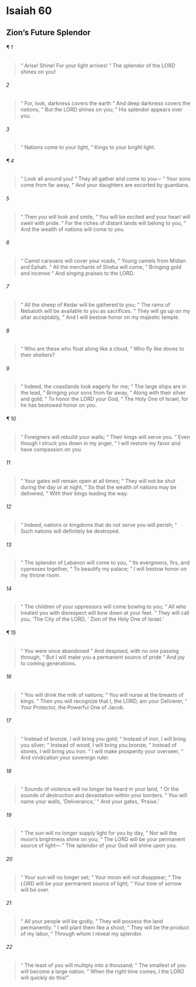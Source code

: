 # Isaiah 60
## Zion’s Future Splendor
###### ¶ 1
>  “ Arise! Shine! For your light arrives!
>  “ The splendor of the LORD shines on you!
###### 2
>  “ For, look, darkness covers the earth
>  “ And deep darkness covers the nations,
>  “ But the LORD shines on you;
>  “ His splendor appears over you.
###### 3
>  “ Nations come to your light,
>  “ Kings to your bright light.
###### ¶ 4
>  “ Look all around you!
>  “ They all gather and come to you—
>  “ Your sons come from far away,
>  “ And your daughters are escorted by guardians.
###### 5
>  “ Then you will look and smile,
>  “ You will be excited and your heart will swell with pride.
>  “ For the riches of distant lands will belong to you,
>  “ And the wealth of nations will come to you.
###### 6
>  “ Camel caravans will cover your roads,
>  “ Young camels from Midian and Ephah.
>  “ All the merchants of Sheba will come,
>  “ Bringing gold and incense
>  “ And singing praises to the LORD.
###### 7
>  “ All the sheep of Kedar will be gathered to you;
>  “ The rams of Nebaioth will be available to you as sacrifices.
>  “ They will go up on my altar acceptably,
>  “ And I will bestow honor on my majestic temple.
###### 8
>  “ Who are these who float along like a cloud,
>  “ Who fly like doves to their shelters?
###### 9
>  “ Indeed, the coastlands look eagerly for me;
>  “ The large ships are in the lead,
>  “ Bringing your sons from far away,
>  “ Along with their silver and gold,
>  “ To honor the LORD your God,
>  “ The Holy One of Israel, for he has bestowed honor on you.
###### ¶ 10
>  “ Foreigners will rebuild your walls;
>  “ Their kings will serve you.
>  “ Even though I struck you down in my anger,
>  “ I will restore my favor and have compassion on you.
###### 11
>  “ Your gates will remain open at all times;
>  “ They will not be shut during the day or at night,
>  “ So that the wealth of nations may be delivered,
>  “ With their kings leading the way.
###### 12
>  “ Indeed, nations or kingdoms that do not serve you will perish;
>  “ Such nations will definitely be destroyed.
###### 13
>  “ The splendor of Lebanon will come to you,
>  “ Its evergreens, firs, and cypresses together,
>  “ To beautify my palace;
>  “ I will bestow honor on my throne room.
###### 14
>  “ The children of your oppressors will come bowing to you;
>  “ All who treated you with disrespect will bow down at your feet.
>  “ They will call you, ‘The City of the LORD,
>  ‘ Zion of the Holy One of Israel.’
###### ¶ 15
>  “ You were once abandoned
>  “ And despised, with no one passing through,
>  “ But I will make you a permanent source of pride
>  “ And joy to coming generations.
###### 16
>  “ You will drink the milk of nations;
>  “ You will nurse at the breasts of kings.
>  “ Then you will recognize that I, the LORD, am your Deliverer,
>  “ Your Protector, the Powerful One of Jacob.
###### 17
>  “ Instead of bronze, I will bring you gold;
>  “ Instead of iron, I will bring you silver;
>  “ Instead of wood, I will bring you bronze;
>  “ Instead of stones, I will bring you iron.
>  “ I will make prosperity your overseer,
>  “ And vindication your sovereign ruler.
###### 18
>  “ Sounds of violence will no longer be heard in your land,
>  “ Or the sounds of destruction and devastation within your borders.
>  “ You will name your walls, ‘Deliverance,’
>  “ And your gates, ‘Praise.’
###### 19
>  “ The sun will no longer supply light for you by day,
>  “ Nor will the moon’s brightness shine on you;
>  “ The LORD will be your permanent source of light—
>  “ The splendor of your God will shine upon you.
###### 20
>  “ Your sun will no longer set;
>  “ Your moon will not disappear;
>  “ The LORD will be your permanent source of light;
>  “ Your time of sorrow will be over.
###### 21
>  “ All your people will be godly;
>  “ They will possess the land permanently.
>  “ I will plant them like a shoot;
>  “ They will be the product of my labor,
>  “ Through whom I reveal my splendor.
###### 22
>  “ The least of you will multiply into a thousand;
>  “ The smallest of you will become a large nation.
>  “ When the right time comes, I the LORD will quickly do this!”
